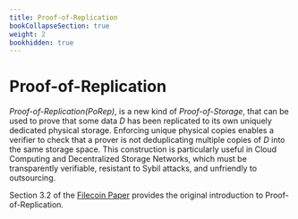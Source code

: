 ```yaml
---
title: Proof-of-Replication
bookCollapseSection: true
weight: 2
bookhidden: true
---
```


# Proof-of-Replication

_Proof-of-Replication(PoRep)_, is a new kind of _Proof-of-Storage_, that can be used to prove that some data _D_ has been replicated to its own uniquely dedicated physical storage. Enforcing unique physical copies enables a verifier to check that a prover is not deduplicating multiple copies of _D_ into the same storage space. This construction is particularly useful in Cloud Computing and Decentralized Storage Networks, which must be transparently verifiable, resistant to Sybil attacks, and unfriendly to outsourcing.

Section 3.2 of the [Filecoin Paper](https://filecoin.io/filecoin.pdf) provides the original introduction to Proof-of-Replication.
